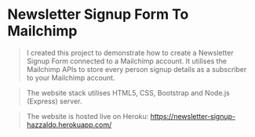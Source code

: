 # Newsletter Signup Form To Mailchimp

> I created this project to demonstrate how to create a Newsletter Signup Form connected to a Mailchimp account. It utilises the Mailchimp APIs to store every person signup details as a subscriber to your Mailchimp account. 

> The website stack utilises HTML5, CSS, Bootstrap and Node.js (Express) server.

> The website is hosted live on Heroku: https://newsletter-signup-hazzaldo.herokuapp.com/